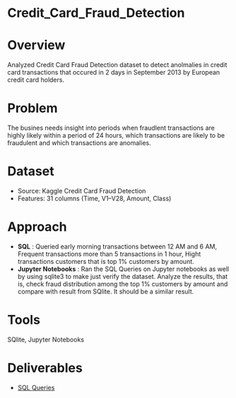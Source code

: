# Credit_Card_Fraud_Detection

# Overview
Analyzed Credit Card Fraud Detection dataset to detect anolmalies in credit card transactions that occured in 2 days in September 2013 by European credit card holders.

# Problem
The busines needs insight into periods when fraudlent transactions are highly likely within a period of 24 hours, which transactions are likely to be fraudulent and which transactions are anomalies.

# Dataset
- Source: Kaggle Credit Card Fraud Detection
- Features: 31 columns (Time, V1–V28, Amount, Class)

# Approach
- **SQL** : Queried early morning transactions between 12 AM and 6 AM, Frequent transactions more than 5 transactions in 1 hour, Hight transactions customers that is top 1% customers by amount.
- **Jupyter Notebooks** : Ran the SQL Queries on Jupyter notebooks as well by using sqlite3 to make just verify the dataset. Analyze the results, that is, check fraud distribution among the top 1% customers by amount and compare with result from SQlite. It should be a similar result. 
                        


# Tools
SQlite, Jupyter Notebooks

# Deliverables
- [SQL Queries](SQL%20Scripts/Fraud%20Detection%20SQL%20queries.md)
